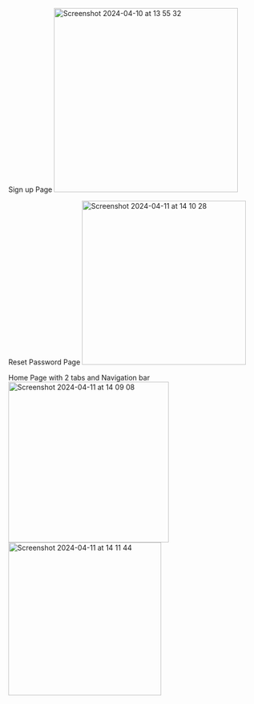 Sign up Page
<img width="367" alt="Screenshot 2024-04-10 at 13 55 32" src="https://github.com/Kanishka714/digital-clinic/assets/130472767/f3ea232f-ee28-4341-9931-61daeaae5991">

Reset Password Page
<img width="327" alt="Screenshot 2024-04-11 at 14 10 28" src="https://github.com/Kanishka714/digital-clinic/assets/130472767/11e1fe81-0add-490c-9d12-3f70fff77c59">


Home Page with 2 tabs and Navigation bar
<img width="320" alt="Screenshot 2024-04-11 at 14 09 08" src="https://github.com/Kanishka714/digital-clinic/assets/130472767/b6a0748e-15d6-4620-aa03-cbfc774bddde">
<img width="305" alt="Screenshot 2024-04-11 at 14 11 44" src="https://github.com/Kanishka714/digital-clinic/assets/130472767/c4aa1736-7b8b-409e-9154-644eac7422a5">
